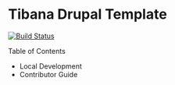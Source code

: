 # Tibana Drupal Template

[![Build Status](https://travis-ci.org/TibanaDev/tibana-drupal.svg?branch=master)](https://travis-ci.org/drupal-composer/drupal-project)

Table of Contents
- Local Development
- Contributor Guide
